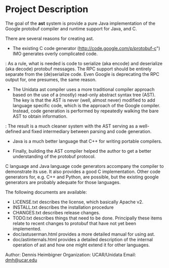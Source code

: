 
# Project Description
The goal of the **ast** system is provide a pure Java implementation of the Google protobuf compiler and runtime support for Java, and C.

There are several reasons for creating ast.
* The existing C code generator (http://code.google.com/p/protobuf-c") IMO generates overly complicated code.

: As a rule, what is needed is code to serialize (aka encode) and deserialize (aka decode) protobuf messages.  The RPC support should be entirely separate from the (de)serialize code.  Even Google is deprecating the RPC output for, one presumes, the same reason.

* The Unidata ast compiler uses a more traditional compiler approach based on the use of a (mostly) read-only abstract syntax tree (AST). The key is that the AST is never (well, almost never) modified to add language specific code, which is the approach of the Google compiler. Instead, code generation is performed by repeatedly walking the bare AST to obtain information.

: The result is a much cleaner system with the AST serving as a well-defined and fixed intermediary between parsing and code generation.

* Java is a much better language that C++ for writing portable compilers.

* Finally, building the AST compiler helped the author to get a better understanding of the protobuf protocol.

C language and Java language code generators accompany the compiler to demonstrate its use. It also provides a good C implementation. Other code generators for, e.g. C++ and Python, are possible, but the existing google generators
are probably adequate for those languages.

The following documents are available: 
* LICENSE.txt describes the license, which basically Apache v2. 
* INSTALL.txt describes the installation procedure 
* CHANGES.txt describes release changes. 
* TODO.txt describes things that need to be done. Principally these items relate to recent changes to protobuf that have not yet been implemented.
* doc/astuserman.html provides a more detailed manual for using ast. 
* doc/astinternals.html provides a detailed description of the internal operation of ast and how one might extend it for other languages.

Author: Dennis Heimbigner
Organization: UCAR/Unidata
Email: dmh@ucar.edu
